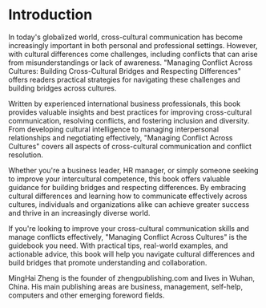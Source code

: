 # Introduction

In today's globalized world, cross-cultural communication has become increasingly important in both personal and professional settings. However, with cultural differences come challenges, including conflicts that can arise from misunderstandings or lack of awareness. "Managing Conflict Across Cultures: Building Cross-Cultural Bridges and Respecting Differences" offers readers practical strategies for navigating these challenges and building bridges across cultures.

Written by experienced international business professionals, this book provides valuable insights and best practices for improving cross-cultural communication, resolving conflicts, and fostering inclusion and diversity. From developing cultural intelligence to managing interpersonal relationships and negotiating effectively, "Managing Conflict Across Cultures" covers all aspects of cross-cultural communication and conflict resolution.

Whether you're a business leader, HR manager, or simply someone seeking to improve your intercultural competence, this book offers valuable guidance for building bridges and respecting differences. By embracing cultural differences and learning how to communicate effectively across cultures, individuals and organizations alike can achieve greater success and thrive in an increasingly diverse world.

If you're looking to improve your cross-cultural communication skills and manage conflicts effectively, "Managing Conflict Across Cultures" is the guidebook you need. With practical tips, real-world examples, and actionable advice, this book will help you navigate cultural differences and build bridges that promote understanding and collaboration.

MingHai Zheng is the founder of zhengpublishing.com and lives in Wuhan, China. His main publishing areas are business, management, self-help, computers and other emerging foreword fields.
